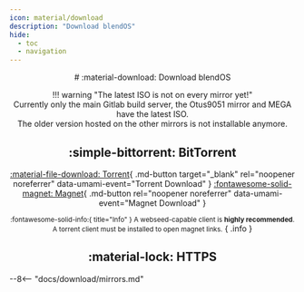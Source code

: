 ```yaml
---
icon: material/download
description: "Download blendOS"
hide:
  - toc
  - navigation
---
```


<style>
.md-typeset__table {
  width: 100%;
}

.md-typeset__table table:not([class]) {
  display: table
}
</style>

<div align="center" markdown> 
# :material-download: Download blendOS

!!! warning "The latest ISO is not on every mirror yet!"  
    Currently only the main Gitlab build server, the Otus9051 mirror and MEGA have the latest ISO.  
    The older version hosted on the other mirrors is not installable anymore.

## :simple-bittorrent: BitTorrent

[:material-file-download: Torrent](https://fosstorrents.com/thankyou/?name=blendos&cat=Testing%20Edition&id=0&hybrid=0){ .md-button target="_blank" rel="noopener noreferrer" data-umami-event="Torrent Download" } [:fontawesome-solid-magnet: Magnet](magnet:?xt=urn:btih:cd1f5df0d6fff42a6aa7096c7696a7e535bfd2a2&dn=blendos-20240310-x8664.iso&tr=udp%3A%2F%2Ftracker.opentrackr.org%3A1337%2Fannounce&tr=udp%3A%2F%2Ftracker.torrent.eu.org%3A451%2Fannounce&tr=udp%3A%2F%2Fopen.demonii.com%3A1337%2Fannounce&tr=udp%3A%2F%2Fopen.stealth.si%3A80%2Fannounce&tr=udp%3A%2F%2Fexodus.desync.com%3A6969%2Fannounce&tr=udp%3A%2F%2Ftracker.theoks.net%3A6969%2Fannounce&tr=udp%3A%2F%2Fopentracker.io%3A6969%2Fannounce&tr=http%3A%2F%2Fopen.tracker.ink%3A6969%2Fannounce&tr=udp%3A%2F%2Ffosstorrents.com%3A6969%2Fannounce&tr=http%3A%2F%2Ffosstorrents.com%3A6969%2Fannounce&ws=https%3A%2F%2Fkc1.mirrors.199693.xyz%2Fblend%2Fisos%2Ftesting%2Fblendos-20240310-x8664.iso&ws=https%3A%2F%2Fmirrors.sahilister.in%2Fblendos%2Ftesting%2Fblendos-20240310-x8664.iso&ws=https%3A%2F%2Fmirror.funami.tech%2Fblendos%2F2024-03-10%2FblendOS-2024.03.10-x86_64.iso&ws=https%3A%2F%2Fmirror.ico277.xyz%2Fblendos%2Ftesting%2Fblendos-20240310-x8664.iso&ws=https%3A%2F%2Fblend.asterisk.lol%2Fdvd%2Ftesting%2FblendOS-2024.03.10-x86_64.iso&ws=https%3A%2F%2Fblendos.mirrors.theom.nz%2Fisos%2Ftesting%2Fblendos-20240310-x8664.iso&ws=http%3A%2F%2Ffosstorrents.com%2Fdirect-links%2Fblendos-20240310-x8664.iso){ .md-button rel="noopener noreferrer" data-umami-event="Magnet Download" }

<small>:fontawesome-solid-info:{ title="Info" } A webseed-capable client is **highly recommended**. A torrent client must be installed to open magnet links.</small>
{ .info }

## :material-lock: HTTPS

</div>

--8<-- "docs/download/mirrors.md"
